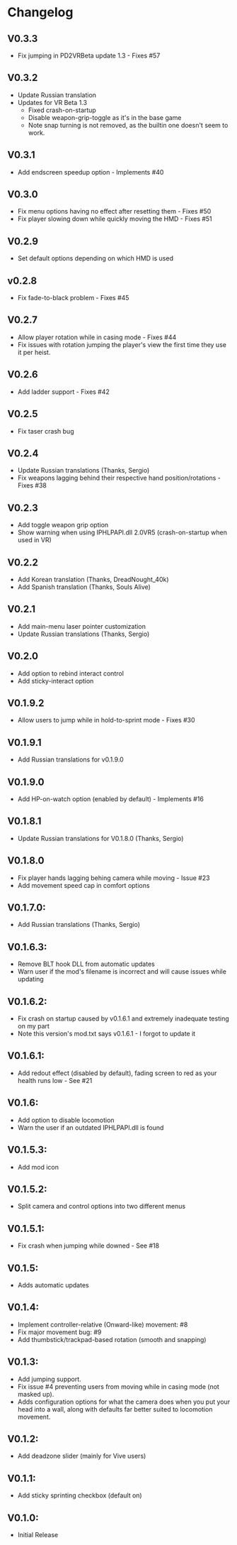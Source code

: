 # Changelog

## V0.3.3
- Fix jumping in PD2VRBeta update 1.3 - Fixes #57

## V0.3.2
- Update Russian translation
- Updates for VR Beta 1.3
  - Fixed crash-on-startup
  - Disable weapon-grip-toggle as it's in the base game
  - Note snap turning is not removed, as the builtin one doesn't seem to work.

## V0.3.1
- Add endscreen speedup option - Implements #40

## V0.3.0
- Fix menu options having no effect after resetting them - Fixes #50
- Fix player slowing down while quickly moving the HMD - Fixes #51

## V0.2.9
- Set default options depending on which HMD is used

## v0.2.8
- Fix fade-to-black problem - Fixes #45

## V0.2.7
- Allow player rotation while in casing mode - Fixes #44
- Fix issues with rotation jumping the player's view the first time they use it per heist.

## V0.2.6
- Add ladder support - Fixes #42

## V0.2.5
- Fix taser crash bug

## V0.2.4
- Update Russian translations (Thanks, Sergio)
- Fix weapons lagging behind their respective hand position/rotations - Fixes #38

## V0.2.3
- Add toggle weapon grip option
- Show warning when using IPHLPAPI.dll 2.0VR5 (crash-on-startup when used in VR)

## V0.2.2
- Add Korean translation (Thanks, DreadNought_40k)
- Add Spanish translation (Thanks, Souls Alive)

## V0.2.1
- Add main-menu laser pointer customization
- Update Russian translations (Thanks, Sergio)

## V0.2.0
- Add option to rebind interact control
- Add sticky-interact option

## V0.1.9.2
- Allow users to jump while in hold-to-sprint mode - Fixes #30

## V0.1.9.1
- Add Russian translations for v0.1.9.0

## V0.1.9.0
- Add HP-on-watch option (enabled by default) - Implements #16

## V0.1.8.1
- Update Russian translations for V0.1.8.0 (Thanks, Sergio)

## V0.1.8.0
- Fix player hands lagging behing camera while moving - Issue #23
- Add movement speed cap in comfort options

## V0.1.7.0:
- Add Russian translations (Thanks, Sergio)

## V0.1.6.3:
- Remove BLT hook DLL from automatic updates
- Warn user if the mod's filename is incorrect and will cause issues while updating

## V0.1.6.2:
- Fix crash on startup caused by v0.1.6.1 and extremely inadequate testing on my part
- Note this version's mod.txt says v0.1.6.1 - I forgot to update it

## V0.1.6.1:
- Add redout effect (disabled by default), fading screen to red as your health runs low - See #21

## V0.1.6:
- Add option to disable locomotion
- Warn the user if an outdated IPHLPAPI.dll is found

## V0.1.5.3:
- Add mod icon

## V0.1.5.2:
- Split camera and control options into two different menus

## V0.1.5.1:
- Fix crash when jumping while downed - See #18

## V0.1.5:
- Adds automatic updates

## V0.1.4:
- Implement controller-relative (Onward-like) movement: #8
- Fix major movement bug: #9
- Add thumbstick/trackpad-based rotation (smooth and snapping)

## V0.1.3:
- Add jumping support.
- Fix issue #4 preventing users from moving while in casing mode (not masked up).
- Adds configuration options for what the camera does when you put your head into a wall, along with defaults far better suited to locomotion movement.

## V0.1.2:
- Add deadzone slider (mainly for Vive users)

## V0.1.1:
- Add sticky sprinting checkbox (default on)

## V0.1.0:
- Initial Release

